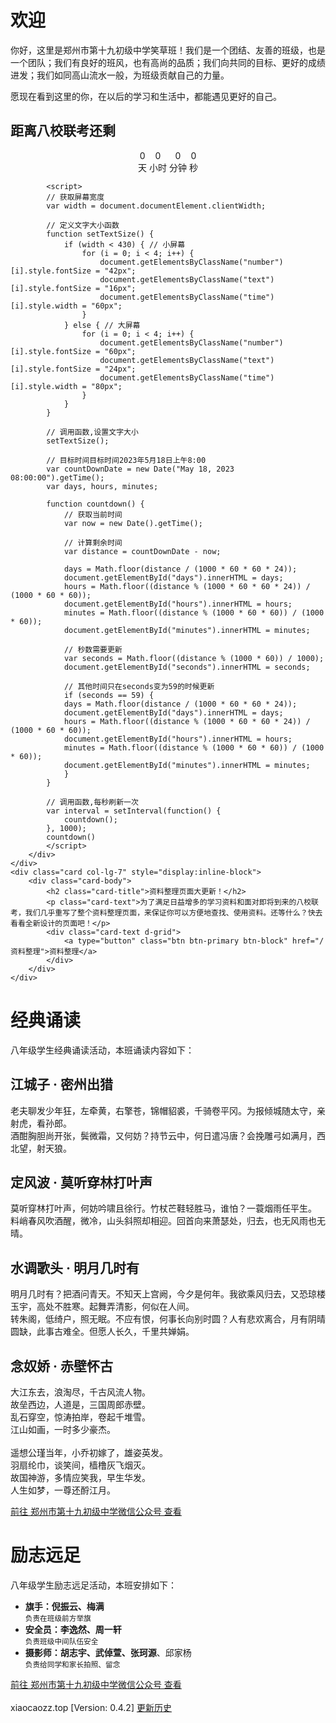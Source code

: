 <meta charset="utf-8" />
<meta name="viewport" content="width=device-width, initial-scale=1" />
<link href="https://cdn.jsdelivr.net/npm/bootstrap@5.1.2/dist/css/bootstrap.min.css" rel="stylesheet" />
<script src="https://cdn.jsdelivr.net/npm/bootstrap@5.1.2/dist/js/bootstrap.bundle.min.js"></script>
<nav class="navbar bg-white navbar-light sticky-top">
    <div class="container-fluid">
        <script src="/header.js" type="text/javascript"></script>
    </div>
</nav>
<link rel="stylesheet" type="text/css" href="style.css" />
<link rel="shortcut icon" href="/favicon.ico" />

# 欢迎

你好，这里是郑州市第十九初级中学笑草班！我们是一个团结、友善的班级，也是一个团队；我们有良好的班风，也有高尚的品质；我们向共同的目标、更好的成绩进发；我们如同高山流水一般，为班级贡献自己的力量。

愿现在看到这里的你，在以后的学习和生活中，都能遇见更好的自己。

<div class="row">
    <div class="card col-lg-5">
        <div class="card-body">
            <style>
            .countdown {
                width: 100%;
                text-align: center;
            }
            .number {
                display: block;
            }
            .text {
                display: block;
            }
            .time {
                display: inline-block;
            }
            </style>
            <h2 class="text-center card-title">距离八校联考还剩</h2>
            <div class="countdown">
                <div class="time">
                    <div class="number" id="days">0</div>
                    <div class="badge bg-success text" id="days">天</div>
                </div>
                <div class="time">
                    <div class="number" id="hours">0</div>
                    <div class="badge bg-primary text" id="hours">小时</div>
                </div>
                <div class="time">
                    <div class="number" id="minutes">0</div>
                    <div class="badge bg-warning text" id="minutes">分钟</div>
                </div>
                <div class="time">
                    <div class="number" id="seconds">0</div>
                    <div class="badge bg-danger text" id="seconds">秒</div>
                </div>
            </div>
            
            <script>
            // 获取屏幕宽度
            var width = document.documentElement.clientWidth;
            
            // 定义文字大小函数
            function setTextSize() {
                if (width < 430) { // 小屏幕
                    for (i = 0; i < 4; i++) {
                        document.getElementsByClassName("number")[i].style.fontSize = "42px";
                        document.getElementsByClassName("text")[i].style.fontSize = "16px";
                        document.getElementsByClassName("time")[i].style.width = "60px";
                    }
                } else { // 大屏幕
                    for (i = 0; i < 4; i++) {
                        document.getElementsByClassName("number")[i].style.fontSize = "60px";
                        document.getElementsByClassName("text")[i].style.fontSize = "24px";
                        document.getElementsByClassName("time")[i].style.width = "80px";
                    }
                }
            } 
            
            // 调用函数,设置文字大小
            setTextSize();
            
            // 目标时间目标时间2023年5月18日上午8:00
            var countDownDate = new Date("May 18, 2023 08:00:00").getTime();
            var days, hours, minutes;
            
            function countdown() {
                // 获取当前时间 
                var now = new Date().getTime();
                
                // 计算剩余时间
                var distance = countDownDate - now;
                
                days = Math.floor(distance / (1000 * 60 * 60 * 24));
                document.getElementById("days").innerHTML = days;
                hours = Math.floor((distance % (1000 * 60 * 60 * 24)) / (1000 * 60 * 60));
                document.getElementById("hours").innerHTML = hours;
                minutes = Math.floor((distance % (1000 * 60 * 60)) / (1000 * 60));
                document.getElementById("minutes").innerHTML = minutes;
                
                // 秒数需要更新
                var seconds = Math.floor((distance % (1000 * 60)) / 1000);
                document.getElementById("seconds").innerHTML = seconds;
                
                // 其他时间只在seconds变为59的时候更新
                if (seconds == 59) {
                days = Math.floor(distance / (1000 * 60 * 60 * 24));
                document.getElementById("days").innerHTML = days;
                hours = Math.floor((distance % (1000 * 60 * 60 * 24)) / (1000 * 60 * 60));
                document.getElementById("hours").innerHTML = hours;  
                minutes = Math.floor((distance % (1000 * 60 * 60)) / (1000 * 60));
                document.getElementById("minutes").innerHTML = minutes;
                }
            }
            
            // 调用函数,每秒刷新一次
            var interval = setInterval(function() {
                countdown();
            }, 1000);
            countdown()
            </script>
        </div>
    </div>
    <div class="card col-lg-7" style="display:inline-block">
        <div class="card-body">
            <h2 class="card-title">资料整理页面大更新！</h2>
            <p class="card-text">为了满足日益增多的学习资料和面对即将到来的八校联考，我们几乎重写了整个资料整理页面，来保证你可以方便地查找、使用资料。还等什么？快去看看全新设计的页面吧！</p>
            <div class="card-text d-grid">
                <a type="button" class="btn btn-primary btn-block" href="/资料整理">资料整理</a>
            </div>
        </div>
    </div>
</div>

# 经典诵读

<div class="mb-3" id="activityStatus_2"></div>

<script>
var date = new Date(2023, 3, 20, 16, 10);  // 设置活动开始时间
var endTime = new Date(2023, 3, 20, 18, 30); // 设置活动结束时间
var now = new Date();   // 获取当前时间

if (now < date) {
  document.getElementById("activityStatus_2").innerHTML = '<span class="badge bg-secondary">2023年4月20日｜活动准备中</span>';
} else if (now >= date && now <= endTime) {
  document.getElementById("activityStatus_2").innerHTML = '<span class="badge bg-success">2023年4月20日｜活动进行中</span>';
} else {
  document.getElementById("activityStatus_2").innerHTML = '<span class="badge bg-danger">2023年4月20日｜活动已结束</span>';
}
</script>

八年级学生经典诵读活动，本班诵读内容如下：

<div class="card">
    <div class="card-body">
        <h2 class="card-title">江城子 · 密州出猎</h2>
        <p class="card-text">老夫聊发少年狂，左牵黄，右擎苍，锦帽貂裘，千骑卷平冈。为报倾城随太守，亲射虎，看孙郎。<br />
        酒酣胸胆尚开张，鬓微霜，又何妨？持节云中，何日遣冯唐？会挽雕弓如满月，西北望，射天狼。</p>
        <h2 class="card-title">定风波 · 莫听穿林打叶声</h2>
        <p class="card-text">莫听穿林打叶声，何妨吟啸且徐行。竹杖芒鞋轻胜马，谁怕？一蓑烟雨任平生。<br />
        料峭春风吹酒醒，微冷，山头斜照却相迎。回首向来萧瑟处，归去，也无风雨也无晴。</p>
        <h2 class="card-title">水调歌头 · 明月几时有</h2>
        <p class="card-text">明月几时有？把酒问青天。不知天上宫阙，今夕是何年。我欲乘风归去，又恐琼楼玉宇，高处不胜寒。起舞弄清影，何似在人间。<br />
        转朱阁，低绮户，照无眠。不应有恨，何事长向别时圆？人有悲欢离合，月有阴晴圆缺，此事古难全。但愿人长久，千里共婵娟。</p>
        <h2 class="card-title">念奴娇 · 赤壁怀古</h2>
        <p class="card-text">大江东去，浪淘尽，千古风流人物。<br />
        故垒西边，人道是，三国周郎赤壁。<br />
        乱石穿空，惊涛拍岸，卷起千堆雪。<br />
        江山如画，一时多少豪杰。<br />
        <br />
        遥想公瑾当年，小乔初嫁了，雄姿英发。<br />
        羽扇纶巾，谈笑间，樯橹灰飞烟灭。<br />
        故国神游，多情应笑我，早生华发。<br />
        人生如梦，一尊还酹江月。</p>
    </div>
</div>
<div class="d-grid mt-3">
    <a type="button" class="btn btn-primary btn-block" href="https://mp.weixin.qq.com/s/MlI9AYINiG9FJ7bXxvEajg">前往 郑州市第十九初级中学微信公众号 查看</a>
</div>

# 励志远足

<div class="mb-3" id="activityStatus"></div>

<script>
var date = new Date(2023, 3, 14, 7, 40);  // 设置活动开始时间
var endTime = new Date(2023, 3, 14, 16, 30); // 设置活动结束时间
var now = new Date();   // 获取当前时间

if (now < date) {
  document.getElementById("activityStatus").innerHTML = '<span class="badge bg-secondary">2023年4月14日｜活动准备中</span>';
} else if (now >= date && now <= endTime) {
  document.getElementById("activityStatus").innerHTML = '<span class="badge bg-success">2023年4月14日｜活动进行中</span>';
} else {
  document.getElementById("activityStatus").innerHTML = '<span class="badge bg-danger">2023年4月14日｜活动已结束</span>';
}
</script>

八年级学生励志远足活动，本班安排如下：

<ul class="list-group">
    <li class="list-group-item"><b>旗手：倪振云、梅满</b><br /><small class="text-secondary">负责在班级前方举旗</small></li>
    <li class="list-group-item"><b>安全员：李逸然、周一轩</b><br /><small class="text-secondary">负责班级中间队伍安全</small></li>
    <li class="list-group-item"><b>摄影师：胡志宇、武倬萱、张珂源</b>、邱家杨<br /><small class="text-secondary">负责给同学和家长拍照、留念</small></li>
</ul>
<div class="d-grid mt-3">
    <a type="button" class="btn btn-primary btn-block" href="https://mp.weixin.qq.com/s/Z-Stpz7b2-dCi0SHsX9l5w">前往 郑州市第十九初级中学微信公众号 查看</a>
</div>

<br />
<span class="badge bg-secondary">xiaocaozz.top [Version: 0.4.2] <a href="/history" class="text-info">更新历史</a></span>
<br />
